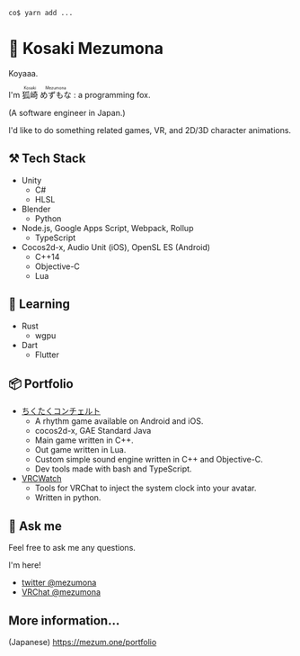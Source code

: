 ```shell
co$ yarn add ...
```

# 🦊 Kosaki Mezumona
Koyaaa.

I'm <ruby>狐崎<rt>Kosaki</rt></ruby> <ruby>めずもな<rt>Mezumona</rt></ruby> : a programming fox.

(A software engineer in Japan.)

I'd like to do something related games, VR, and 2D/3D character animations.

## ⚒️ Tech Stack

* Unity
  * C#
  * HLSL
* Blender
  * Python
* Node.js, Google Apps Script, Webpack, Rollup
  * TypeScript
* Cocos2d-x, Audio Unit (iOS), OpenSL ES (Android)
  * C++14
  * Objective-C
  * Lua

## 🌱 Learning

* Rust
  * wgpu
* Dart
  * Flutter

## 📦 Portfolio
* [ちくたくコンチェルト](http://ryujuorchestra.com/products/tikutakuconcert/)
  * A rhythm game available on Android and iOS.
  * cocos2d-x, GAE Standard Java
  * Main game written in C++.
  * Out game written in Lua.
  * Custom simple sound engine written in C++ and Objective-C.
  * Dev tools made with bash and TypeScript.
* [VRCWatch](https://github.com/mezum/vrcwatch)
  * Tools for VRChat to inject the system clock into your avatar.
  * Written in python.

## 💭 Ask me

Feel free to ask me any questions.

I'm here!

* [twitter @mezumona](https://twitter.com/mezumona)
* [VRChat @mezumona](https://vrchat.com/home/user/usr_cc8343ba-8d3b-468c-9f43-143071b9e7e3)

## More information...
(Japanese) https://mezum.one/portfolio
